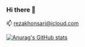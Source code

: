 ### Hi there 👋
📫 [rezakhonsari@icloud.com](rezakhonsari@icloud.com)

[![Anurag's GitHub stats](https://github-readme-stats.vercel.app/api?username=rezamagnet)](https://github.com/anuraghazra/github-readme-stats)


